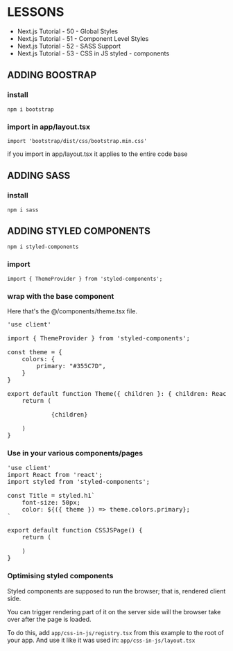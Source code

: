 # LESSONS
- Next.js Tutorial - 50 - Global Styles
- Next.js Tutorial - 51 - Component Level Styles
- Next.js Tutorial - 52 - SASS Support
- Next.js Tutorial - 53 - CSS in JS
    styled - components

## ADDING BOOSTRAP 

### install

    npm i bootstrap

### import in app/layout.tsx 

    import 'bootstrap/dist/css/bootstrap.min.css'

if you import in app/layout.tsx it applies to the entire code base

## ADDING SASS

### install 
    
    npm i sass

## ADDING STYLED COMPONENTS

    npm i styled-components

### import

    import { ThemeProvider } from 'styled-components';

### wrap with the base component

Here that's the @/components/theme.tsx file.

<pre>
'use client'

import { ThemeProvider } from 'styled-components';

const theme = {
    colors: {
        primary: "#355C7D",
    }
}

export default function Theme({ children }: { children: React.ReactNode; }) {
    return (
        <ThemeProvider theme={theme}>
            {children}
        </ThemeProvider>
    )
}
</pre>

### Use in your various components/pages

<pre>
'use client'
import React from 'react';
import styled from 'styled-components';

const Title = styled.h1`
    font-size: 50px;
    color: ${({ theme }) => theme.colors.primary};
`

export default function CSSJSPage() {
    return (
       <Title> Hello World</Title>
    )
}
</pre>

### Optimising styled components

Styled components are supposed to run the browser; that is, rendered client side.

You can trigger rendering part of it on the server side will the browser take over after the page is loaded.

To do this, add `app/css-in-js/registry.tsx` from this example to the root of your app. And use it like it was used in: `app/css-in-js/layout.tsx`

